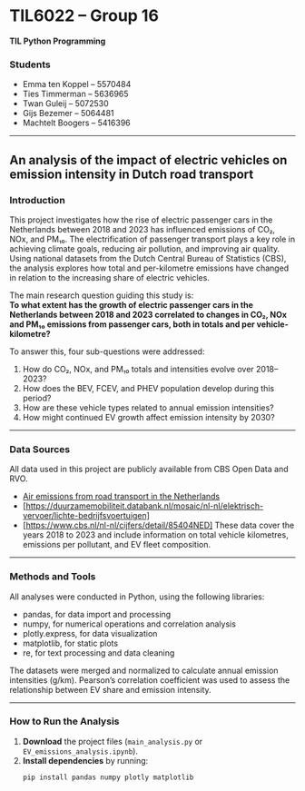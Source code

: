 # TIL6022 – Group 16

**TIL Python Programming**

### Students
- Emma ten Koppel – 5570484  
- Ties Timmerman – 5636965  
- Twan Guleij – 5072530  
- Gijs Bezemer – 5064481  
- Machtelt Boogers – 5416396  

---

 
## **An analysis of the impact of electric vehicles on emission intensity in Dutch road transport**

### Introduction  
This project investigates how the rise of electric passenger cars in the Netherlands between 2018 and 2023 has influenced emissions of CO₂, NOx, and PM₁₀. The electrification of passenger transport plays a key role in achieving climate goals, reducing air pollution, and improving air quality. Using national datasets from the Dutch Central Bureau of Statistics (CBS), the analysis explores how total and per-kilometre emissions have changed in relation to the increasing share of electric vehicles.

The main research question guiding this study is:  
**To what extent has the growth of electric passenger cars in the Netherlands between 2018 and 2023 correlated to changes in CO₂, NOx and PM₁₀ emissions from passenger cars, both in totals and per vehicle-kilometre?**

To answer this, four sub-questions were addressed:  
1. How do CO₂, NOx, and PM₁₀ totals and intensities evolve over 2018–2023?  
2. How does the BEV, FCEV, and PHEV population develop during this period?  
3. How are these vehicle types related to annual emission intensities?  
4. How might continued EV growth affect emission intensity by 2030?

---

### Data Sources  
All data used in this project are publicly available from CBS Open Data and RVO.  
- [Air emissions from road transport in the Netherlands](https://opendata.cbs.nl/#/CBS/nl/dataset/85347NED/table?ts=1760339509512)
- [https://duurzamemobiliteit.databank.nl/mosaic/nl-nl/elektrisch-vervoer/lichte-bedrijfsvoertuigen]
- [https://www.cbs.nl/nl-nl/cijfers/detail/85404NED]
These data cover the years 2018 to 2023 and include information on total vehicle kilometres, emissions per pollutant, and EV fleet composition.

---

### Methods and Tools  
All analyses were conducted in Python, using the following libraries:
- pandas, for data import and processing  
- numpy, for numerical operations and correlation analysis  
- plotly.express, for data visualization  
- matplotlib, for static plots  
- re, for text processing and data cleaning  

The datasets were merged and normalized to calculate annual emission intensities (g/km). Pearson’s correlation coefficient was used to assess the relationship between EV share and emission intensity.

---

### How to Run the Analysis  
1. **Download** the project files (`main_analysis.py` or `EV_emissions_analysis.ipynb`).  
2. **Install dependencies** by running:  
   ```bash
   pip install pandas numpy plotly matplotlib
